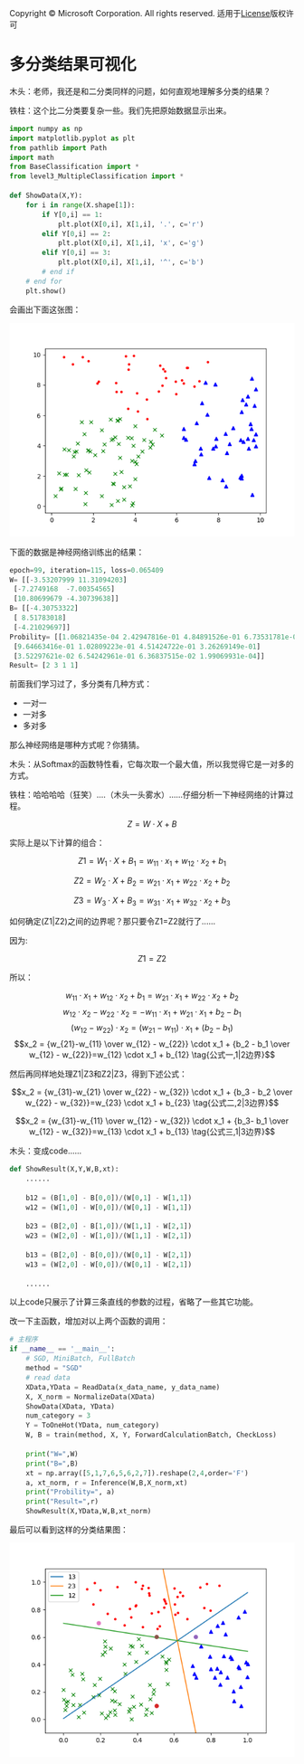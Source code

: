 Copyright © Microsoft Corporation. All rights reserved.
  适用于[License](https://github.com/Microsoft/ai-edu/blob/master/LICENSE.md)版权许可
  
# 多分类结果可视化

木头：老师，我还是和二分类同样的问题，如何直观地理解多分类的结果？

铁柱：这个比二分类要复杂一些。我们先把原始数据显示出来。

```Python
import numpy as np
import matplotlib.pyplot as plt
from pathlib import Path
import math
from BaseClassification import *
from level3_MultipleClassification import *

def ShowData(X,Y):
    for i in range(X.shape[1]):
        if Y[0,i] == 1:
            plt.plot(X[0,i], X[1,i], '.', c='r')
        elif Y[0,i] == 2:
            plt.plot(X[0,i], X[1,i], 'x', c='g')
        elif Y[0,i] == 3:
            plt.plot(X[0,i], X[1,i], '^', c='b')
        # end if
    # end for
    plt.show()
```

会画出下面这张图：

<img src=".\Images\7\MultipleClassifierData.png">


下面的数据是神经网络训练出的结果：

```Python
epoch=99, iteration=115, loss=0.065409
W= [[-3.53207999 11.31094203]
 [-7.2749168  -7.00354565]
 [10.80699679 -4.30739638]]
B= [[-4.30753322]
 [ 8.51783018]
 [-4.21029697]]
Probility= [[1.06821435e-04 2.42947816e-01 4.84891526e-01 6.73531781e-01]
 [9.64663416e-01 1.02809223e-01 4.51424722e-01 3.26269149e-01]
 [3.52297621e-02 6.54242961e-01 6.36837515e-02 1.99069931e-04]]
Result= [2 3 1 1]
```

前面我们学习过了，多分类有几种方式：
- 一对一
- 一对多
- 多对多

那么神经网络是哪种方式呢？你猜猜。

木头：从Softmax的函数特性看，它每次取一个最大值，所以我觉得它是一对多的方式。

铁柱：哈哈哈哈（狂笑）....（木头一头雾水）......仔细分析一下神经网络的计算过程。

$$Z = W \cdot X+B$$

实际上是以下计算的组合：

$$Z1 = W_1 \cdot X + B_1=w_{11} \cdot x_1 + w_{12} \cdot x_2 + b_1$$

$$Z2 = W_2 \cdot X + B_2=w_{21} \cdot x_1 + w_{22} \cdot x_2 + b_2 $$

$$Z3 = W_3 \cdot X + B_3=w_{31} \cdot x_1 + w_{32} \cdot x_2 + b_3$$

如何确定(Z1|Z2)之间的边界呢？那只要令Z1=Z2就行了......

因为:

$$Z1=Z2$$

所以：

$$w_{11} \cdot x_1 + w_{12} \cdot x_2 + b_1 = w_{21} \cdot x_1 + w_{22} \cdot x_2 + b_2 $$
$$w_{12} \cdot x_2 - w_{22} \cdot x_2  = -w_{11} \cdot x_1 + w_{21} \cdot x_1 +  b_2 - b_1$$
$$(w_{12} - w_{22}) \cdot x_2  = (w_{21}-w_{11}) \cdot x_1  +  (b_2 - b_1)$$
$$x_2  = {w_{21}-w_{11} \over w_{12} - w_{22}} \cdot x_1  +  {b_2 - b_1 \over w_{12} - w_{22}}=w_{12} \cdot x_1 + b_{12} \tag{公式一,1|2边界}$$

然后再同样地处理Z1|Z3和Z2|Z3，得到下述公式：

$$x_2 = {w_{31}-w_{21} \over w_{22} - w_{32}} \cdot x_1  +  {b_3 - b_2 \over w_{22} - w_{32}}=w_{23} \cdot x_1 + b_{23} \tag{公式二,2|3边界}$$

$$x_2  = {w_{31}-w_{11} \over w_{12} - w_{32}} \cdot x_1  +  {b_3- b_1 \over w_{12} - w_{32}}=w_{13} \cdot x_1 + b_{13} \tag{公式三,1|3边界}$$

木头：变成code......

```Python
def ShowResult(X,Y,W,B,xt):
    ......

    b12 = (B[1,0] - B[0,0])/(W[0,1] - W[1,1])
    w12 = (W[1,0] - W[0,0])/(W[0,1] - W[1,1])

    b23 = (B[2,0] - B[1,0])/(W[1,1] - W[2,1])
    w23 = (W[2,0] - W[1,0])/(W[1,1] - W[2,1])

    b13 = (B[2,0] - B[0,0])/(W[0,1] - W[2,1])
    w13 = (W[2,0] - W[0,0])/(W[0,1] - W[2,1])

    ......
```
以上code只展示了计算三条直线的参数的过程，省略了一些其它功能。

改一下主函数，增加对以上两个函数的调用：

```Python
# 主程序
if __name__ == '__main__':
    # SGD, MiniBatch, FullBatch
    method = "SGD"
    # read data
    XData,YData = ReadData(x_data_name, y_data_name)
    X, X_norm = NormalizeData(XData)
    ShowData(XData, YData)
    num_category = 3
    Y = ToOneHot(YData, num_category)
    W, B = train(method, X, Y, ForwardCalculationBatch, CheckLoss)

    print("W=",W)
    print("B=",B)
    xt = np.array([5,1,7,6,5,6,2,7]).reshape(2,4,order='F')
    a, xt_norm, r = Inference(W,B,X_norm,xt)
    print("Probility=", a)
    print("Result=",r)
    ShowResult(X,YData,W,B,xt_norm)
```

最后可以看到这样的分类结果图：

<img src=".\Images\7\multiple_result.png">
